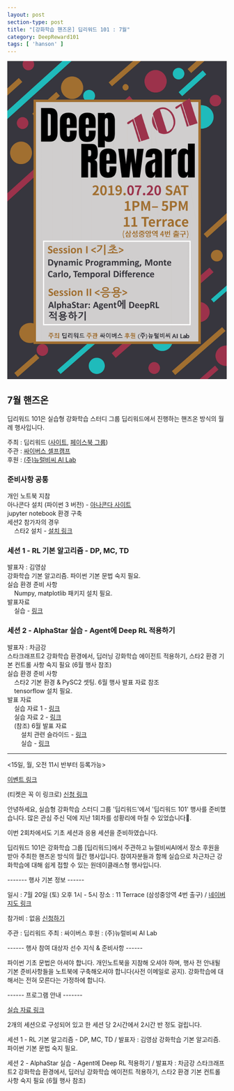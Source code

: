 ```yaml
---
layout: post
section-type: post
title: "[강화학습 핸즈온] 딥리워드 101 : 7월"
category: DeepReward101
tags: [ 'hanson' ]
---
```




![img](/img/DeepReward101/july_event.png)

## 7월 핸즈온 

딥리워드 101은 실습형 강화학습 스터디 그룹 딥리워드에서 진행하는 핸즈온 방식의 월례 행사입니다.

주최 : 딥리워드 ([사이트](https://deepreward.github.io/), [페이스북 그룹](https://www.facebook.com/groups/DeepReward/))<br />
주관 : [싸이버스 셀프캠프](https://www.facebook.com/selfcamp/)<br />
후원 : [(주)뉴럴비씨 AI Lab](http://www.neuralbc.com/)<br />

### 준비사항 공통 
개인 노트북 지참<br />
아나콘다 설치 (파이썬 3 버전) - [아나콘다 사이트](https://www.anaconda.com/distribution/)<br />
jupyter notebook 환경 구축 <br />
세션2 참가자의 경우<br />
&nbsp;&nbsp;&nbsp;&nbsp;스타2 설치 - [설치 링크](https://starcraft2.com/ko-kr/)

### 세션 1 - RL 기본 알고리즘 - DP, MC, TD  
발표자 : 김영삼<br />
강화학습 기본 알고리즘. 파이썬 기본 문법 숙지 필요.<br />
실습 환경 준비 사항<br />
&nbsp;&nbsp;&nbsp;&nbsp;Numpy, matplotlib 패키지 설치 필요.<br />
발표자료<br />
&nbsp;&nbsp;&nbsp;&nbsp;실습 - [링크](https://github.com/Youngsam/dr101)<br />

### 세션 2 - AlphaStar 실습 - Agent에 Deep RL 적용하기 
발표자 : 차금강<br />
스타크래프트2 강화학습 환경에서, 딥러닝 강화학습 에이전트 적용하기,  스타2 환경 기본 컨트롤 사항 숙지 필요 (6월 행사 참조) <br />
실습 환경 준비 사항<br />
&nbsp;&nbsp;&nbsp;&nbsp;스타2 기본 환경 & PySC2 셋팅. 6월 행사 발표 자료 참조<br />
&nbsp;&nbsp;&nbsp;&nbsp;tensorflow 설치 필요.<br />
발표 자료 <br />
&nbsp;&nbsp;&nbsp;&nbsp;실습 자료 1 - [링크](https://chris-chris.gitbook.io/sc2-korean-level)<br />
&nbsp;&nbsp;&nbsp;&nbsp;실습 자료 2 - [링크](https://github.com/chagmgang/MoveToBeacon)<br />
&nbsp;&nbsp;&nbsp;&nbsp;(참조) 6월 발표 자료 <br />
&nbsp;&nbsp;&nbsp;&nbsp;&nbsp;&nbsp;&nbsp;&nbsp;설치 관련 슬라이드 - [링크](https://docs.google.com/presentation/d/1w5O9T9xr1aePoddLyHCOk3LLf2NNSnwoW2s1A9vqdHI/edit?usp=sharing)<br />
&nbsp;&nbsp;&nbsp;&nbsp;&nbsp;&nbsp;&nbsp;&nbsp;실습 - [링크](https://github.com/chagmgang/pysc2_tutorial)<br />
    



---

<15일, 월, 오전 11시 반부터 등록가능>

[이벤트 링크](https://www.facebook.com/events/409107823032305/)

(티켓은 꼭 이 링크로) [신청 링크](https://festa.io/events/383)

안녕하세요, 실습형 강화학습 스터디 그룹 '딥리워드'에서 '딥리워드 101' 행사를 준비했습니다. 많은 관심 주신 덕에 지난 1회차를 성황리에 마칠 수 있었습니다👏.

이번 2회차에서도 기초 세션과 응용 세션을 준비하였습니다.

딥리워드 101은 강화학습 그룹 [딥리워드]에서 주관하고 뉴럴비씨AI에서 장소 후원을 받아 주최한 핸즈온 방식의 월간 행사입니다. 참여자분들과 함께 실습으로 차근차근 강화학습에 대해 쉽게 접할 수 있는 원데이클래스형 행사입니다. 

------- 행사 기본 정보 ------

일시 : 7월 20일 (토) 오후 1시 - 5시
장소 : 11 Terrace (삼성중앙역 4번 출구) / [네이버 지도 링크](http://naver.me/xN71mq7i)

참가비 : 없음 [신청하기](https://festa.io/events/383)

주관 : 딥리워드
주최 : 싸이버스
후원 : (주)뉴럴비씨 AI Lab

------ 행사 참여 대상자 선수 지식 & 준비사항 ------

파이썬 기초 문법은 아셔야 합니다.
개인노트북을 지참해 오셔야 하며, 행사 전 안내될 기본 준비사항들을 노트북에 구축해오셔야 합니다(사전 이메일로 공지). 
강화학습에 대해서는 전혀 모른다는 가정하에 합니다.

------ 프로그램 안내 -------

[실습 자료 링크](https://github.com/DeepReward/101)

2개의 세션으로 구성되어 있고 한 세션 당 2시간에서 2시간 반 정도 걸립니다.

세션 1 - RL 기본 알고리즘 - DP, MC, TD / 발표자 : 김영삼 
강화학습 기본 알고리즘. 파이썬 기본 문법 숙지 필요.

세션 2 - AlphaStar 실습 - Agent에 Deep RL 적용하기 / 발표자 : 차금강
스타크래프트2 강화학습 환경에서, 딥러닝 강화학습 에이전트 적용하기, 스타2 환경 기본 컨트롤 사항 숙지 필요 (6월 행사 참조)
